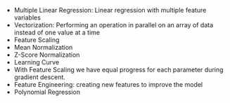 - Multiple Linear Regression: Linear regression with multiple feature variables
- Vectorization: Performing an operation in parallel on an array of data instead of one value at a time
- Feature Scaling
- Mean Normalization
- Z-Score Normalization
- Learning Curve
- With Feature Scaling we have equal progress for each parameter during gradient descent.
- Feature Engineering: creating new features to improve the model
- Polynomial Regression